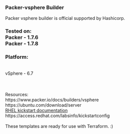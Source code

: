 ### Packer-vsphere Builder

Packer vsphere builder is official supported by Hashicorp. 

<h3> Tested on: <br>
Packer - 1.7.6 <br>
Packer - 1.7.8 <br>

  <h3> Platform: </h3><br>
vSphere - 6.7 <br>
<br>
<br>
<br>
Resources: <br>
https://www.packer.io/docs/builders/vsphere <br>
https://ubuntu.com/download/server <br>
<a href="https://access.redhat.com/documentation/en-us/red_hat_enterprise_linux/8/html/performing_an_advanced_rhel_installation/creating-kickstart-files_installing-rhel-as-an-experienced-user">RHEL kickstart documentation</a> <br>
https://access.redhat.com/labsinfo/kickstartconfig <br>
<br>
These templates are ready for use with Terraform. :)
